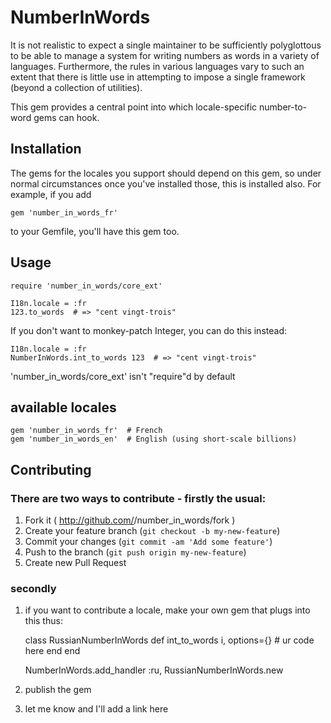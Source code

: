 # NumberInWords

It is not realistic to expect a single maintainer to be sufficiently
polyglottous to be able to manage a system for writing numbers as words in a
variety of languages. Furthermore, the rules in various languages vary to such
an extent that there is little use in attempting to impose a single framework
(beyond a collection of utilities).

This gem provides a central point into which locale-specific number-to-word gems
can hook.

## Installation

The gems for the locales you support should depend on this gem, so under normal
circumstances once you've installed those, this is installed also. For example,
if you add

    gem 'number_in_words_fr'

to your Gemfile, you'll have this gem too.

## Usage

    require 'number_in_words/core_ext'

    I18n.locale = :fr
    123.to_words  # => "cent vingt-trois"

If you don't want to monkey-patch Integer, you can do this instead:

    I18n.locale = :fr
    NumberInWords.int_to_words 123  # => "cent vingt-trois"

'number_in_words/core_ext' isn't "require"d by default

## available locales

    gem 'number_in_words_fr'  # French
    gem 'number_in_words_en'  # English (using short-scale billions)


## Contributing

### There are two ways to contribute - firstly the usual:

1. Fork it ( http://github.com/<my-github-username>/number_in_words/fork )
2. Create your feature branch (`git checkout -b my-new-feature`)
3. Commit your changes (`git commit -am 'Add some feature'`)
4. Push to the branch (`git push origin my-new-feature`)
5. Create new Pull Request

### secondly

1. if you want to contribute a locale, make your own gem that plugs into this thus:

    class RussianNumberInWords
      def int_to_words i, options={}
        # ur code here
      end
    end

    NumberInWords.add_handler :ru, RussianNumberInWords.new

2. publish the gem
3. let me know and I'll add a link here
